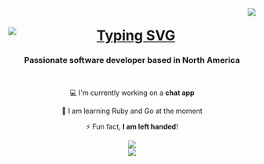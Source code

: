 <img align="right" src="https://visitor-badge.laobi.icu/badge?page_id=matthewyohannes.matthewyohannes" />


<h1 align="center">
  <a href="https://git.io/typing-svg">
    <img src="https://readme-typing-svg.herokuapp.com?font=Sixtyfour&duration=2000&pause=1000&color=52E667&background=FF366400&random=false&width=435&lines=Hi+There!%F0%9F%91%8B;I'm+Matthew+Yohannes" alt="Typing SVG" style="display: block; margin: 0 auto;" />
  </a>
</h1>


<h3 align = "center">Passionate software developer based in North America</h3>

<br/>

<div align="center">


💻 I'm currently working on a **chat app**

📕 I am learning Ruby and Go at the moment

⚡️ Fun fact, **I am left handed**!

  
</div>


<div align="center">
  <a href="mailto:matthewyohannes77@gmail.com">
    <img src="https://img.shields.io/badge/Gmail-D14836?style=for-the-badge&logo=gmail&logoColor=white"/>
  </a>
  <br/>
  <a href="https://www.linkedin.com/in/matthewyohannes/" target="_blank">
    <img src="https://img.shields.io/badge/LinkedIn-0077B5?style=for-the-badge&logo=linkedin&logoColor=white"/>
  </a>

  
</div>
